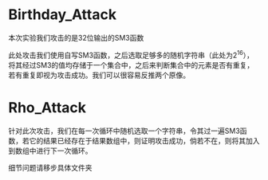 Birthday_Attack
=

本次实验我们攻击的是32位输出的SM3函数

此处攻击我们使用自写SM3函数，之后选取足够多的随机字符串（此处为$2^{16}$），将其经过SM3的值均存储于一个集合中，之后来判断集合中的元素是否有重复，
若有重复即视为攻击成功。我们可以很容易反推两个原像。

Rho_Attack
=

针对此次攻击，我们在每一次循环中随机选取一个字符串，令其过一遍SM3函数，若它的结果已经存在于结果数组中，则证明攻击成功，倘若不在，则将其加入到数组中进行下一次循环。

细节问题请移步具体文件夹
